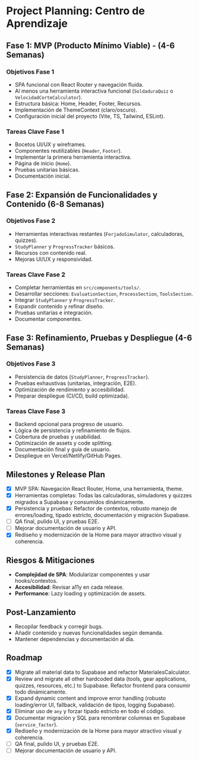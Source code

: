# Project Planning: Centro de Aprendizaje

## Fase 1: MVP (Producto Mínimo Viable) - (4-6 Semanas)

### Objetivos Fase 1

- SPA funcional con React Router y navegación fluida.
- Al menos una herramienta interactiva funcional (`SoldaduraQuiz` o `VelocidadCorteCalculator`).
- Estructura básica: Home, Header, Footer, Recursos.
- Implementación de ThemeContext (claro/oscuro).
- Configuración inicial del proyecto (Vite, TS, Tailwind, ESLint).

### Tareas Clave Fase 1

- Bocetos UI/UX y wireframes.
- Componentes reutilizables (`Header`, `Footer`).
- Implementar la primera herramienta interactiva.
- Página de inicio (`Home`).
- Pruebas unitarias básicas.
- Documentación inicial.

## Fase 2: Expansión de Funcionalidades y Contenido (6-8 Semanas)

### Objetivos Fase 2

- Herramientas interactivas restantes (`ForjadoSimulator`, calculadoras, quizzes).
- `StudyPlanner` y `ProgressTracker` básicos.
- Recursos con contenido real.
- Mejoras UI/UX y responsividad.

### Tareas Clave Fase 2

- Completar herramientas en `src/components/tools/`.
- Desarrollar secciones: `EvaluationSection`, `ProcessSection`, `ToolsSection`.
- Integrar `StudyPlanner` y `ProgressTracker`.
- Expandir contenido y refinar diseño.
- Pruebas unitarias e integración.
- Documentar componentes.

## Fase 3: Refinamiento, Pruebas y Despliegue (4-6 Semanas)

### Objetivos Fase 3

- Persistencia de datos (`StudyPlanner`, `ProgressTracker`).
- Pruebas exhaustivas (unitarias, integración, E2E).
- Optimización de rendimiento y accesibilidad.
- Preparar despliegue (CI/CD, build optimizada).

### Tareas Clave Fase 3

- Backend opcional para progreso de usuario.
- Lógica de persistencia y refinamiento de flujos.
- Cobertura de pruebas y usabilidad.
- Optimización de assets y code splitting.
- Documentación final y guía de usuario.
- Despliegue en Vercel/Netlify/GitHub Pages.

## Milestones y Release Plan

- [x] MVP SPA: Navegación React Router, Home, una herramienta, theme.
- [x] Herramientas completas: Todas las calculadoras, simuladores y quizzes migrados a Supabase y consumidos dinámicamente.
- [x] Persistencia y pruebas: Refactor de contextos, robusto manejo de errores/loading, tipado estricto, documentación y migración Supabase.
- [ ] QA final, pulido UI, y pruebas E2E.
- [ ] Mejorar documentación de usuario y API.
- [x] Rediseño y modernización de la Home para mayor atractivo visual y coherencia.

## Riesgos & Mitigaciones

- **Complejidad de SPA**: Modularizar componentes y usar hooks/contextos.
- **Accesibilidad**: Revisar a11y en cada release.
- **Performance**: Lazy loading y optimización de assets.

## Post-Lanzamiento

- Recopilar feedback y corregir bugs.
- Añadir contenido y nuevas funcionalidades según demanda.
- Mantener dependencias y documentación al día.

## Roadmap

- [x] Migrate all material data to Supabase and refactor MaterialesCalculator.
- [x] Review and migrate all other hardcoded data (tools, gear applications, quizzes, resources, etc.) to Supabase. Refactor frontend para consumir todo dinámicamente.
- [x] Expand dynamic content and improve error handling (robusto loading/error UI, fallback, validación de tipos, logging Supabase).
- [x] Eliminar uso de `any` y forzar tipado estricto en todo el código.
- [x] Documentar migración y SQL para renombrar columnas en Supabase (`service_factor`).
- [x] Rediseño y modernización de la Home para mayor atractivo visual y coherencia.
- [ ] QA final, pulido UI, y pruebas E2E.
- [ ] Mejorar documentación de usuario y API.
